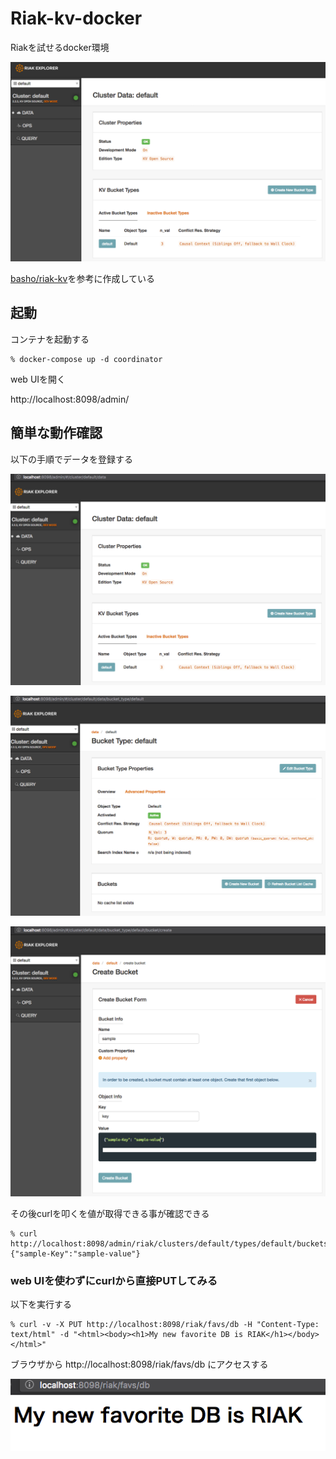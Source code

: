 # Riak-kv-docker

Riakを試せるdocker環境

![Riak_Explorer](src/imgs/Riak_Explorer.png)

[basho/riak-kv](https://hub.docker.com/r/basho/riak-kv/)を参考に作成している

## 起動

コンテナを起動する
```
% docker-compose up -d coordinator 
```

web UIを開く

http://localhost:8098/admin/

## 簡単な動作確認

以下の手順でデータを登録する

![Riak_Explorer2](src/imgs/Riak_Explorer2.png)

![Riak_Explorer3](src/imgs/Riak_Explorer3.png)

![Riak_Explorer4](src/imgs/Riak_Explorer4.png)

その後curlを叩くを値が取得できる事が確認できる

```shell
% curl http://localhost:8098/admin/riak/clusters/default/types/default/buckets/sample/keys/key
{"sample-Key":"sample-value"}
```

### web UIを使わずにcurlから直接PUTしてみる

以下を実行する

```shell
% curl -v -X PUT http://localhost:8098/riak/favs/db -H "Content-Type: text/html" -d "<html><body><h1>My new favorite DB is RIAK</h1></body></html>"
```

ブラウザから http://localhost:8098/riak/favs/db にアクセスする

![Riak_Explorer5](src/imgs/Riak_Explorer5.png)
